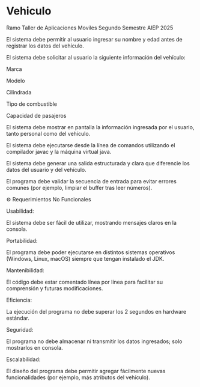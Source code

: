 # Vehiculo
Ramo Taller de Aplicaciones Moviles Segundo Semestre AIEP 2025

El sistema debe permitir al usuario ingresar su nombre y edad antes de registrar los datos del vehículo.

El sistema debe solicitar al usuario la siguiente información del vehículo:

Marca

Modelo

Cilindrada

Tipo de combustible

Capacidad de pasajeros

El sistema debe mostrar en pantalla la información ingresada por el usuario, tanto personal como del vehículo.

El sistema debe ejecutarse desde la línea de comandos utilizando el compilador javac y la máquina virtual java.

El sistema debe generar una salida estructurada y clara que diferencie los datos del usuario y del vehículo.

El programa debe validar la secuencia de entrada para evitar errores comunes (por ejemplo, limpiar el buffer tras leer números).

⚙️ Requerimientos No Funcionales

Usabilidad:

El sistema debe ser fácil de utilizar, mostrando mensajes claros en la consola.

Portabilidad:

El programa debe poder ejecutarse en distintos sistemas operativos (Windows, Linux, macOS) siempre que tengan instalado el JDK.

Mantenibilidad:

El código debe estar comentado línea por línea para facilitar su comprensión y futuras modificaciones.

Eficiencia:

La ejecución del programa no debe superar los 2 segundos en hardware estándar.

Seguridad:

El programa no debe almacenar ni transmitir los datos ingresados; solo mostrarlos en consola.

Escalabilidad:

El diseño del programa debe permitir agregar fácilmente nuevas funcionalidades (por ejemplo, más atributos del vehículo).
